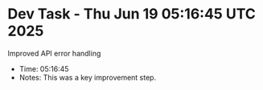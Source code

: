 # Dev Task - Thu Jun 19 05:16:45 UTC 2025
Improved API error handling
- Time: 05:16:45
- Notes: This was a key improvement step.
